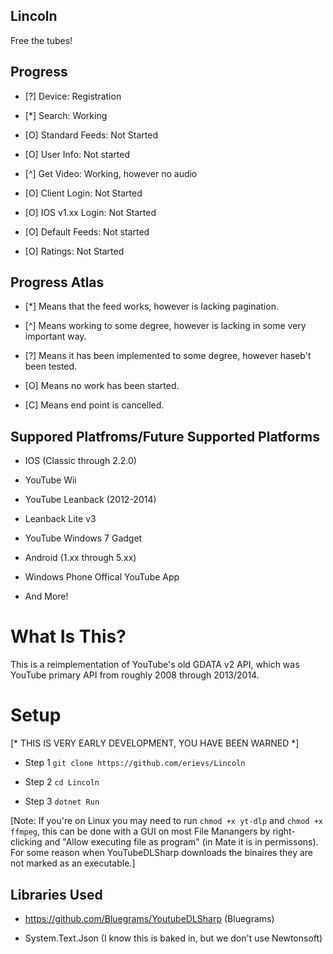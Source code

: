## Lincoln ##

Free the tubes!

## Progress ##

- [?] Device: Registration

- [*] Search: Working

- [O] Standard Feeds: Not Started

- [O] User Info: Not started

- [^] Get Video: Working, however no audio

- [O] Client Login: Not Started

- [O] IOS v1.xx Login: Not Started
 
- [O] Default Feeds: Not started

- [O] Ratings: Not Started
 
## Progress Atlas

- [*] Means that the feed works, however is lacking pagination. 

- [^] Means working to some degree, however is lacking in some very important way.

- [?] Means it has been implemented to some degree, however haseb't been tested.

- [O] Means no work has been started.

- [C] Means end point is cancelled.

## Suppored Platfroms/Future Supported Platforms

- IOS (Classic through 2.2.0)

- YouTube Wii

- YouTube Leanback (2012-2014)

- Leanback Lite v3

- YouTube Windows 7 Gadget

- Android (1.xx through 5.xx)

- Windows Phone Offical YouTube App

- And More!

# What Is This?

This is a reimplementation of YouTube's old GDATA v2 API, which was YouTube primary API from
roughly 2008 through 2013/2014. 

# Setup

[* THIS IS VERY EARLY DEVELOPMENT, YOU HAVE BEEN WARNED *]

- Step 1 `git clone https://github.com/erievs/Lincoln`

- Step 2 `cd Lincoln`

- Step 3 `dotnet Run`

[Note: If you're on Linux you may need to run `chmod +x yt-dlp` and `chmod +x ffmpeg`, this can be done
with a GUI on most File Manangers by right-clicking and "Allow executing file as program" (in Mate it is in 
permissons). For some reason when YouTubeDLSharp downloads the binaires they are not marked as an executable.]

## Libraries Used

- https://github.com/Bluegrams/YoutubeDLSharp (Bluegrams)

- System.Text.Json (I know this is baked in, but we don't use Newtonsoft)